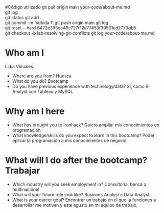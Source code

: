 #Código utilizado
git pull origin main 
your-code/about-me.md   
git log  
git status
git add .  
git commit -m 'subida 1' 
git push origin main 
git log  
git reset --hard 6472e395ec46c727f12a77453f39531ed2770db5                                                               
git checkout -b lab-resolving-git-conflicts
git log
your-code/about-me.md 


# Who am I
Lidia Viñuales
* Where are you from? Huesca
* What do you do? Bootcamp
* Do you have previous experience with technology/data? Sí, como BI Analyst con Tableau y MySQL

# Why am I here

* What has brought you to Ironhack? Quiero ampliar mis conocimientos en programación
* What knowledge/skills do you expect to learn in this bootcamp? Poder aplicar la programación a mis conocimientos de negocio

# What will I do after the bootcamp? Trabajar

* Which industry will you seek employment in? Consultoría, banca o multinacional
* What will your future role look like? Businnes Analyst o Data Analyst
* What is your career goal? Encontrar un trabajo en el que la funciones a desarrollar me motiven y este agusto en mi equipo de trabajo; 
